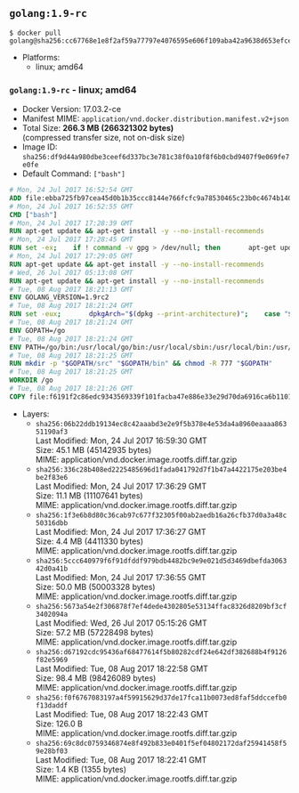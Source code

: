## `golang:1.9-rc`

```console
$ docker pull golang@sha256:cc67768e1e8f2af59a77797e4076595e606f109aba42a9638d653efcebe44758
```

-	Platforms:
	-	linux; amd64

### `golang:1.9-rc` - linux; amd64

-	Docker Version: 17.03.2-ce
-	Manifest MIME: `application/vnd.docker.distribution.manifest.v2+json`
-	Total Size: **266.3 MB (266321302 bytes)**  
	(compressed transfer size, not on-disk size)
-	Image ID: `sha256:df9d44a980dbe3ceef6d337bc3e781c38f0a10f8f6b0cbd9407f9e069fe7e0fe`
-	Default Command: `["bash"]`

```dockerfile
# Mon, 24 Jul 2017 16:52:54 GMT
ADD file:ebba725fb97cea45d0b1b35ccc8144e766fcfc9a78530465c23b0c4674b14042 in / 
# Mon, 24 Jul 2017 16:52:55 GMT
CMD ["bash"]
# Mon, 24 Jul 2017 17:28:39 GMT
RUN apt-get update && apt-get install -y --no-install-recommends 		ca-certificates 		curl 		wget 	&& rm -rf /var/lib/apt/lists/*
# Mon, 24 Jul 2017 17:28:45 GMT
RUN set -ex; 	if ! command -v gpg > /dev/null; then 		apt-get update; 		apt-get install -y --no-install-recommends 			gnupg2 			dirmngr 		; 		rm -rf /var/lib/apt/lists/*; 	fi
# Mon, 24 Jul 2017 17:29:05 GMT
RUN apt-get update && apt-get install -y --no-install-recommends 		bzr 		git 		mercurial 		openssh-client 		subversion 				procps 	&& rm -rf /var/lib/apt/lists/*
# Wed, 26 Jul 2017 05:13:08 GMT
RUN apt-get update && apt-get install -y --no-install-recommends 		g++ 		gcc 		libc6-dev 		make 		pkg-config 	&& rm -rf /var/lib/apt/lists/*
# Tue, 08 Aug 2017 18:21:13 GMT
ENV GOLANG_VERSION=1.9rc2
# Tue, 08 Aug 2017 18:21:24 GMT
RUN set -eux; 		dpkgArch="$(dpkg --print-architecture)"; 	case "${dpkgArch##*-}" in 		amd64) goRelArch='linux-amd64'; goRelSha256='0d17d440f02505d8fbf6becb777175c242486c1d71046705876dcd20e0574002' ;; 		armhf) goRelArch='linux-armv6l'; goRelSha256='c61a2efe5127e88c20a49278b9748a326af197bb38949387710119914d1d77a4' ;; 		arm64) goRelArch='linux-arm64'; goRelSha256='c53bdbc41fcd980f4ad6e5f216913053709479871cd395990fa4bf4f01c21e7d' ;; 		i386) goRelArch='linux-386'; goRelSha256='b4d9e1f2f0f4f406150f21f7d166fa6f6ca54d7370752dc77e5b9f2ca2850dd0' ;; 		ppc64el) goRelArch='linux-ppc64le'; goRelSha256='765f844aec22328d5f3347c42b22f240ad0ecb78cc6f5f55d35e47d0379cfc79' ;; 		s390x) goRelArch='linux-s390x'; goRelSha256='1ec407c52ed02c472a71412733940c065666ceb76b83192c0ca09c70502b409d' ;; 		*) goRelArch='src'; goRelSha256='12b09ea6cb3189ea5e4c057f7047b5709ae8edd14706421b188f7e4ae8d8d3e4'; 			echo >&2; echo >&2 "warning: current architecture ($dpkgArch) does not have a corresponding Go binary release; will be building from source"; echo >&2 ;; 	esac; 		url="https://golang.org/dl/go${GOLANG_VERSION}.${goRelArch}.tar.gz"; 	wget -O go.tgz "$url"; 	echo "${goRelSha256} *go.tgz" | sha256sum -c -; 	tar -C /usr/local -xzf go.tgz; 	rm go.tgz; 		if [ "$goRelArch" = 'src' ]; then 		echo >&2; 		echo >&2 'error: UNIMPLEMENTED'; 		echo >&2 'TODO install golang-any from jessie-backports for GOROOT_BOOTSTRAP (and uninstall after build)'; 		echo >&2; 		exit 1; 	fi; 		export PATH="/usr/local/go/bin:$PATH"; 	go version
# Tue, 08 Aug 2017 18:21:24 GMT
ENV GOPATH=/go
# Tue, 08 Aug 2017 18:21:24 GMT
ENV PATH=/go/bin:/usr/local/go/bin:/usr/local/sbin:/usr/local/bin:/usr/sbin:/usr/bin:/sbin:/bin
# Tue, 08 Aug 2017 18:21:25 GMT
RUN mkdir -p "$GOPATH/src" "$GOPATH/bin" && chmod -R 777 "$GOPATH"
# Tue, 08 Aug 2017 18:21:25 GMT
WORKDIR /go
# Tue, 08 Aug 2017 18:21:26 GMT
COPY file:f6191f2c86edc9343569339f101facba47e886e33e29d70da6916ca6b1101a53 in /usr/local/bin/ 
```

-	Layers:
	-	`sha256:06b22ddb19134ec8c42aaabd3e2e9f5b378e4e53da4a8960eaaaa86351190af3`  
		Last Modified: Mon, 24 Jul 2017 16:59:30 GMT  
		Size: 45.1 MB (45142935 bytes)  
		MIME: application/vnd.docker.image.rootfs.diff.tar.gzip
	-	`sha256:336c28b408ed2225485696d1fada041792d7f1b47a4422175e203be4be2f83e6`  
		Last Modified: Mon, 24 Jul 2017 17:36:29 GMT  
		Size: 11.1 MB (11107641 bytes)  
		MIME: application/vnd.docker.image.rootfs.diff.tar.gzip
	-	`sha256:1f3e6b8d80c36cab97c677f32305f00ab2aedb16a26cfb37d0a3a48c50316dbb`  
		Last Modified: Mon, 24 Jul 2017 17:36:27 GMT  
		Size: 4.4 MB (4411330 bytes)  
		MIME: application/vnd.docker.image.rootfs.diff.tar.gzip
	-	`sha256:5ccc640979f6f91dfddf979bdb4482bc9e9e021d5d3469dbefda306342d0a41b`  
		Last Modified: Mon, 24 Jul 2017 17:36:55 GMT  
		Size: 50.0 MB (50003328 bytes)  
		MIME: application/vnd.docker.image.rootfs.diff.tar.gzip
	-	`sha256:5673a54e2f306878f7ef4dede4302805e53134ffac8326d8209bf3cf3402094a`  
		Last Modified: Wed, 26 Jul 2017 05:15:26 GMT  
		Size: 57.2 MB (57228498 bytes)  
		MIME: application/vnd.docker.image.rootfs.diff.tar.gzip
	-	`sha256:d67192cdc95436af68477614f5b80282cdf24e642df382688b4f9126f82e5969`  
		Last Modified: Tue, 08 Aug 2017 18:22:58 GMT  
		Size: 98.4 MB (98426089 bytes)  
		MIME: application/vnd.docker.image.rootfs.diff.tar.gzip
	-	`sha256:f0f6767083197a4f59915629d37de17fca11b0073ed8faf5ddccefb0f13daddf`  
		Last Modified: Tue, 08 Aug 2017 18:22:43 GMT  
		Size: 126.0 B  
		MIME: application/vnd.docker.image.rootfs.diff.tar.gzip
	-	`sha256:69c8dc0759346874e8f492b833e0401f5ef04802172daf25941458f59e28bf03`  
		Last Modified: Tue, 08 Aug 2017 18:22:41 GMT  
		Size: 1.4 KB (1355 bytes)  
		MIME: application/vnd.docker.image.rootfs.diff.tar.gzip

